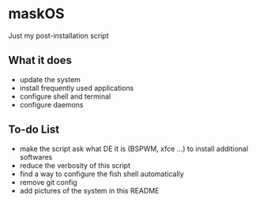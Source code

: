 # maskOS

Just my post-installation script

## What it does

- update the system
- install frequently used applications
- configure shell and terminal
- configure daemons

## To-do List

- make the script ask what DE it is (BSPWM, xfce ...) to install additional softwares
- reduce the verbosity of this script
- find a way to configure the fish shell automatically
- remove git config
- add pictures of the system in this README

